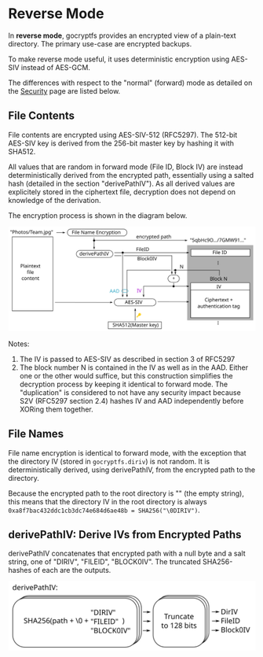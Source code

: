 Reverse Mode
============

In **reverse mode**, gocryptfs provides an encrypted view of a
plain-text directory. The primary use-case are encrypted backups.

To make reverse mode useful, it uses deterministic encryption using
AES-SIV instead of AES-GCM.

The differences with respect to the "normal" (forward) mode as detailed
on the [Security](security) page are listed below.

File Contents
-------------

File contents are encrypted using AES-SIV-512 (RFC5297). The 512-bit
AES-SIV key is derived from the 256-bit master key by hashing it with
SHA512.

All values that are random in forward mode (File ID, Block IV)
are instead deterministically derived from the encrypted path, 
essentially using a salted hash (detailed in the section "derivePathIV").
As all derived values are explicitely stored in the ciphertext file,
decryption does not depend on knowledge of the derivation.

The encryption process is shown in the diagram below.

![](img/reverse-file-content-encryption.svg)

Notes:

1. The IV is passed to AES-SIV as described in section 3 of RFC5297
2. The block number N is contained in the IV as well as in the AAD.
   Either one or the other would suffice, but this construction simplifies
   the decryption process by keeping it identical to forward mode.
   The "duplication" is considered to not have
   any security impact because S2V (RFC5297 section 2.4) hashes IV and
   AAD independently before XORing them together.

File Names
----------

File name encryption is identical to forward mode, with the exception
that the directory IV (stored in `gocryptfs.diriv`) is not random.
It is deterministically derived, using derivePathIV, from the encrypted
path to the directory.

Because the encrypted path to the root directory is "" (the empty string),
this means that the directory IV in the root directory is always
`0xa8f7bac432ddc1cb3dc74e684d6ae48b = SHA256("\0DIRIV")`.

derivePathIV: Derive IVs from Encrypted Paths
----------------------------------------------

derivePathIV concatenates that encrypted path with a null byte and a
salt string, one of "DIRIV", "FILEID", "BLOCK0IV". The truncated
SHA256-hashes of each are the outputs.

![](img/reverse-derivePathIV.svg)
